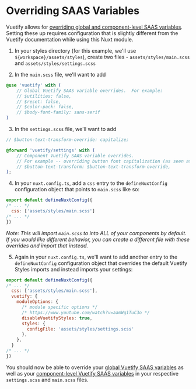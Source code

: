 # Overriding SAAS Variables

Vuetify allows for [overriding global and component-level SAAS variables](https://vuetifyjs.com/en/features/sass-variables/).  Setting these up requires configuration that is slightly different from the Vuetify
documentation while using this Nuxt module.

1)  In your styles directory (for this example, we'll use `${workspace}/assets/styles`), create two files - `assets/styles/main.scss` and `assets/styles/settings.scss`

2)  In the `main.scss` file, we'll want to add
```scss
@use 'vuetify' with (
    // Global Vuetify SAAS variable overrides.  For example:
    // $utilities: false,
    // $reset: false,
    // $color-pack: false,
    // $body-font-family: sans-serif
)
```

3)  In the `settings.scss` file, we'll want to add
```scss
// $button-text-transform-override: capitalize;

@forward 'vuetify/settings' with (
    // Component Vuetify SAAS variable overrides.
    // For example -- overriding button font capitalization (as seen at the bottom of the v-btn guide here https://vuetifyjs.com/en/api/v-btn/):
    // $button-text-transform: $button-text-transform-override,
);
```

4)  In your `nuxt.config.ts`, add a `css` entry to the `defineNuxtConfig` configuration object that points to `main.scss` like so:
```javascript
export default defineNuxtConfig({
/* ... */
  css: ['assets/styles/main.scss']
/* ... */
})
```

_Note: This will import `main.scss` to into ALL of your components by default. If you would like different behavior, you can create a different file with these overrides and import that instead._

5)  Again in your `nuxt.config.ts`, we'll want to add another entry to the `defineNuxtConfig` configuration object that overrides the default Vuetify Styles imports and instead imports your settings:
```javascript
export default defineNuxtConfig({
/* ... */
  css: ['assets/styles/main.scss'],
  vuetify: {
    moduleOptions: {
      /* module specific options */
      /* https://www.youtube.com/watch?v=aamWg1TuC3o */
      disableVuetifyStyles: true,
      styles: {
        configFile: 'assets/styles/settings.scss'
      },
    },
  }
/* ... */
})
```

You should now be able to override your [global Vuetify SAAS variables](https://github.com/vuetifyjs/vuetify/blob/master/packages/vuetify/src/styles/settings/_variables.scss) as well as your [component-level Vuetify SAAS variables](https://vuetifyjs.com/en/features/sass-variables/#variable-api)
in your respective `settings.scss` and `main.scss` files.
